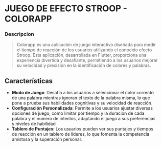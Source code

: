 # JUEGO DE EFECTO STROOP - COLORAPP

### Descripcion
> Colorapp es una aplicación de juego interactivo diseñada para medir el tiempo de reacción de los usuarios utilizando el conocido efecto Stroop. Esta aplicación, desarrollada en Flutter, proporciona una experiencia divertida y desafiante, permitiendo a los usuarios mejorar su velocidad y precisión en la identificación de colores y palabras.


## Características

- **Modo de Juego**: Desafía a los usuarios a seleccionar el color correcto de una palabra mientras ignoran el texto de la palabra misma, lo que pone a prueba sus habilidades cognitivas y su velocidad de reacción.
- **Configuración Personalizada**:  Permite a los usuarios ajustar diversas opciones de juego, como limitar por tiempo y la duracion de cada palabra y el numero de intentos, adaptando el juego a sus preferencias y niveles de habilidad
- **Tablero de Puntajes**:  Los usuarios pueden ver sus puntajes y tiempos de reacción en un tablero de líderes, lo que fomenta la competencia amistosa y la superación personal.



